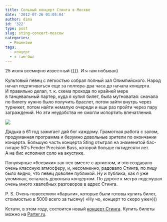 ```yaml
---
title: Сольный концерт Стинга в Москве
date: '2012-07-26 01:05:04'
author: dima
id: '322'
type: post
slug: sting-concert-moscow
categories:
  - Рецензии
tags:
  - концерт
  - я там был
---
```


  

25 июля всемирно известный {{<admidad program="afisha" id="artist/sting" title="Стинг дал концерт" >}}. И я там побывал)

  
  
  
  

Культовый певец с легкостью собрал полный зал Олимпийского. Народ начал подтягиваться еще за полтора-два часа до начала концерта. И правильно делал, т. к. схема прохода по крайней мере в танцевальный партер, куда я купил билет, была мутноватая: сначала по билету нужно было получить браслет, потом зайти внутрь через турникет, потом найти немалую очереди и еще раз пройти через пару заграждений. Но эти неудобства не смогли испортить впечатления.

  
  
  
  

![](/uploads/_bl/3/95372855.jpg)

  
  
  
  

Дядька в 61 год зажигает дай бог каждому. Грамотная работа с залом, продуманная программа и безумно довольные зрители по окончании концерта. Большую часть концерта Sting отыграл на знаменитой бас-гитаре 50’s Fender Precision Bass, которой больше пятидесяти лет. А на бис исполнил соло на акустике.

  
  
  
  

Популярные «боевики» зал пел вместе с артистом, и это создавало очень классную атмосферу, и, несомненно, радовало Стинга, по лицу было видно, что певец доволен публикой. Ну и публика, как я уже упоминал, осталась довольна концертом. По дороге к метро подслушал очень много хвалебных разговоров в адрес Стинга.

  
  
  
  

P. S. Очень повеселили «барыги», которые были готовы купить билет, стоимостью в 5000 всего за тысячу) «Ну чо, концерт то скоро уже»)))

  
  
  
  

Кстати, в этом году, состоится новый [концерт Стинга](https://ad.admitad.com/g/8a44e8868a4a46a058c5ab8da1c9bd/?ulp=https%3A%2F%2Fwww.parter.ru%2Fartist%2Fsting%2F&subid=sting). Купить билеты можно на [Parter.ru](https://ad.admitad.com/g/8a44e8868a4a46a058c5ab8da1c9bd/?subid=sting).